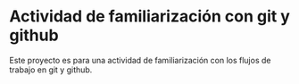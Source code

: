 # Actividad de familiarización con git y github

Este proyecto es para una actividad de familiarización con los
flujos de trabajo en git y github.